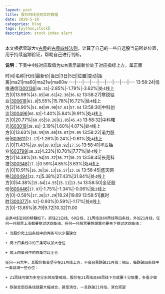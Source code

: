 ```yaml
---
layout: post
title: 股价四线法则实时数据
date: 2020-5-10
categories: blog
tags: [python,stock]
description: stock index alert
---
```



本文根据雪球大v[古泉](https://xueqiu.com/u/7148646888)的[古泉四线法则](https://xueqiu.com/7148646888/130498192)，计算了自己的一些自选股当前所处位置，用于持续追踪验证，帮助自己进行判断。

**说明**：下表中4线对应取值为`红色`表示最新价处于对应指标上方，属正面

时间|名称|代码|最新价|当日|3日|5日|位置|变动|距离|ma21|ma60|ma21w|ma60w
---|---|---|---|---|---|---|---|---
13:58:24|信维通信|[300136](https://xueqiu.com/S/SZ300136)|`46.31`|-2.85%|-1.79%|-3.62%|处`4`线上方|0|13.99%|`43.85`|`40.61`|`42.30`|`36.62`
13:58:27|寒锐钴业|[300618](https://xueqiu.com/S/SZ300618)|`61.8`|5.55%|15.78%|16.72%|处`4`线上方|2|14.90%|`51.04`|`49.90`|`57.61`|`57.54`
13:58:30|中科创达|[300496](https://xueqiu.com/S/SZ300496)|`66.82`|-1.40%|5.84%|9.91%|处`4`线上方|0|20.77%|`60.05`|`58.26`|`61.05`|`45.43`
13:58:32|中科曙光|[603019](https://xueqiu.com/S/SH603019)|`38.81`|-3.19%|1.60%|4.07%|处`4`线上方|0|13.63%|`38.39`|`35.60`|`35.07`|`29.05`
13:58:22|诺力股份|[603611](https://xueqiu.com/S/SH603611)|`21.17`|-1.26%|0.24%|-0.61%|处`4`线上方|0|11.43%|`20.88`|`18.93`|`18.92`|`17.56`
13:58:41|华友钴业|[603799](https://xueqiu.com/S/SH603799)|`38.22`|4.23%|10.70%|7.77%|处`4`线上方|2|14.38%|`33.94`|`33.37`|`36.77`|`30.23`
13:58:45|长亮科技|[300348](https://xueqiu.com/S/SZ300348)|`17.1`|0.59%|4.85%|3.63%|处`4`线上方|0|10.91%|`16.36`|`16.13`|`16.57`|`13.16`
13:58:45|盛天网络|[300494](https://xueqiu.com/S/SZ300494)|`22.71`|5.38%|27.43%|31.84%|处`4`线上方|0|54.38%|`15.84`|`14.55`|`15.11`|`13.54`
13:58:50|金证股份|[600446](https://xueqiu.com/S/SH600446)|`17.97`|-1.75%|-1.34%|-0.06%|处`2`线上方|0|-0.59%|`17.26`|`17.29`|18.24|19.69
13:58:51|赢时胜|[300377](https://xueqiu.com/S/SZ300377)|`8.52`|-0.93%|0.59%|-1.17%|处`0`线上方|0|-13.85%|8.79|9.72|10.32|11.00

```
古泉4线法则的精髓如下。抓住21日线、60日线、21周线及60周线等四条线，外加21月线，任何一只股票上涨都要穿过这四条线，任何一只股票要想爆雷也要先下穿过这四条线：

+ 当股价爬上四条线中的两条可以少量建仓

+ 爬上四条线中的三条可以加大仓位

+ 爬上四条线中的四条可以全仓

任何一只大牛，其股价都会坚守在21月线上方，不会轻易跌破21月线；相反，每跌破四条线中一条就减一些仓位：

+ 21周线可做为多空分水岭及警戒线，股价在21周线及60周线下方就要十分慎重，多看少做

+ 跌破全部四条线就要大幅减仓，甚至清仓，一旦跌破21月线，清仓观望
```